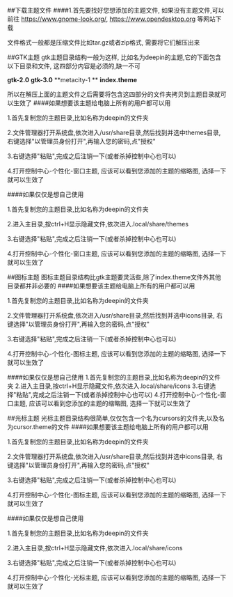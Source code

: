 ##下载主题文件
####1.首先要找好您想添加的主题文件, 如果没有主题文件,可以前往
https://www.gnome-look.org/, https://www.opendesktop.org 等网站下载

文件格式一般都是压缩文件比如tar.gz或者zip格式, 需要将它们解压出来

##GTK主题
gtk主题目录结构一般为这样, 比如名为deepin的主题,它的下面包含以下目录和文件, 这四部分内容是必须的,缺一不可

**gtk-2.0**
**gtk-3.0**
**metacity-1 **
**index.theme**


所以在解压上面的主题文件之后需要将包含这四部分的文件夹拷贝到主题目录就可以生效了
####如果想要该主题给电脑上所有的用户都可以用

1.首先复制您的主题目录,比如名称为deepin的文件夹

2.文件管理器打开系统盘,依次进入/usr/share目录,然后找到并选中themes目录, 右键选择"以管理员身份打开",再输入您的密码,点"授权"

3.右键选择"粘贴",完成之后注销一下(或者杀掉控制中心也可以)

4.打开控制中心-个性化-窗口主题, 应该可以看到您添加的主题的缩略图, 选择一下就可以生效了


####如果仅仅是想自己使用

1.首先复制您的主题目录,比如名称为deepin的文件夹

2.进入主目录,按ctrl+H显示隐藏文件,依次进入.local/share/themes

3.右键选择"粘贴",完成之后注销一下(或者杀掉控制中心也可以)

4.打开控制中心-个性化-窗口主题, 应该可以看到您添加的主题的缩略图, 选择一下就可以生效了


##图标主题
图标主题目录结构比gtk主题要灵活些,除了index.theme文件外其他目录都并非必要的
####如果想要该主题给电脑上所有的用户都可以用

1.首先复制您的主题目录,比如名称为deepin的文件夹

2.文件管理器打开系统盘,依次进入/usr/share目录,然后找到并选中icons目录, 右键选择"以管理员身份打开",再输入您的密码,点"授权"

3.右键选择"粘贴",完成之后注销一下(或者杀掉控制中心也可以)

4.打开控制中心-个性化-图标主题, 应该可以看到您添加的主题的缩略图, 选择一下就可以生效了

####如果仅仅是想自己使用
1.首先复制您的主题目录,比如名称为deepin的文件夹
2.进入主目录,按ctrl+H显示隐藏文件,依次进入.local/share/icons
3.右键选择"粘贴",完成之后注销一下(或者杀掉控制中心也可以)
4.打开控制中心-个性化-窗口主题, 应该可以看到您添加的主题的缩略图, 选择一下就可以生效了

##光标主题
光标主题目录结构很简单,仅仅包含一个名为cursors的文件夹,以及名为cursor.theme的文件
####如果想要该主题给电脑上所有的用户都可以用

1.首先复制您的主题目录,比如名称为deepin的文件夹

2.文件管理器打开系统盘,依次进入/usr/share目录,然后找到并选中icons目录, 右键选择"以管理员身份打开",再输入您的密码,点"授权"

3.右键选择"粘贴",完成之后注销一下(或者杀掉控制中心也可以)

4.打开控制中心-个性化-图标主题, 应该可以看到您添加的主题的缩略图, 选择一下就可以生效了

####如果仅仅是想自己使用

1.首先复制您的主题目录,比如名称为deepin的文件夹

2.进入主目录,按ctrl+H显示隐藏文件,依次进入.local/share/icons

3.右键选择"粘贴",完成之后注销一下(或者杀掉控制中心也可以)

4.打开控制中心-个性化-光标主题, 应该可以看到您添加的主题的缩略图, 选择一下就可以生效了